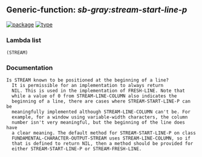 ## Generic-function: ***sb-gray:stream-start-line-p***
[![package](https://img.shields.io/badge/Package-SB--GRAY-5f9ea0.svg?style=social&colorA=999999)](../) [![type](https://img.shields.io/badge/Type-Generic--Function-5f9ea0.svg?style=social&colorA=999999)](../#generic-function) 
### Lambda list
```
(STREAM)
```
### Documentation
```
Is STREAM known to be positioned at the beginning of a line?
  It is permissible for an implementation to always return
  NIL. This is used in the implementation of FRESH-LINE. Note that
  while a value of 0 from STREAM-LINE-COLUMN also indicates the
  beginning of a line, there are cases where STREAM-START-LINE-P can be
  meaningfully implemented although STREAM-LINE-COLUMN can't be. For
  example, for a window using variable-width characters, the column
  number isn't very meaningful, but the beginning of the line does have
  a clear meaning. The default method for STREAM-START-LINE-P on class
  FUNDAMENTAL-CHARACTER-OUTPUT-STREAM uses STREAM-LINE-COLUMN, so if
  that is defined to return NIL, then a method should be provided for
  either STREAM-START-LINE-P or STREAM-FRESH-LINE.
```
